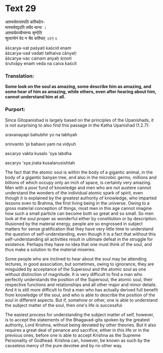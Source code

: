 # Text 29

आश्चर्यवत्पश्यति कश्चिदेन-  
माश्चर्यवद्वदति तथैव चान्यः ।  
आश्चर्यवच्चैनमन्यः शृणोति  
श्रुत्वाप्येनं वेद न चैव कश्चित् ॥२९॥

āścarya-vat paśyati kaścid enam  
āścarya-vad vadati tathaiva cānyaḥ  
āścarya-vac cainam anyaḥ śṛṇoti  
śrutvāpy enaḿ veda na caiva kaścit



### Translation:

**Some look on the soul as amazing, some describe him as amazing, and some hear of him as amazing, while others, even after hearing about him, cannot understand him at all.**

### Purport:

Since Gitopanishad is largely based on the principles of the Upanishads, it is not surprising to also find this passage in the Katha Upanishad (1.2.7):

sravanayapi bahubhir yo na labhyah

srinvanto 'pi bahavo yam na vidyuh

ascaryo vakta kusalo 'sya labdha

ascaryo 'sya jnata kusalanusishtah

The fact that the atomic soul is within the body of a gigantic animal, in the body of a gigantic banyan tree, and also in the microbic germs, millions and billions of which occupy only an inch of space, is certainly very amazing. Men with a poor fund of knowledge and men who are not austere cannot understand the wonders of the individual atomic spark of spirit, even though it is explained by the greatest authority of knowledge, who imparted lessons even to Brahma, the first living being in the universe. Owing to a gross material conception of things, most men in this age cannot imagine how such a small particle can become both so great and so small. So men look at the soul proper as wonderful either by constitution or by description. Illusioned by the material energy, people are so engrossed in subject matters for sense gratification that they have very little time to understand the question of self-understanding, even though it is a fact that without this self-understanding all activities result in ultimate defeat in the struggle for existence. Perhaps they have no idea that one must think of the soul, and thus make a solution to the material miseries.

Some people who are inclined to hear about the soul may be attending lectures, in good association, but sometimes, owing to ignorance, they are misguided by acceptance of the Supersoul and the atomic soul as one without distinction of magnitude. It is very difficult to find a man who perfectly understands the position of the Supersoul, the atomic soul, their respective functions and relationships and all other major and minor details. And it is still more difficult to find a man who has actually derived full benefit from knowledge of the soul, and who is able to describe the position of the soul in different aspects. But if, somehow or other, one is able to understand the subject matter of the soul, then one's life is successful.

The easiest process for understanding the subject matter of self, however, is to accept the statements of the Bhagavad-gita spoken by the greatest authority, Lord Krishna, without being deviated by other theories. But it also requires a great deal of penance and sacrifice, either in this life or in the previous ones, before one is able to accept Krishna as the Supreme Personality of Godhead. Krishna can, however, be known as such by the causeless mercy of the pure devotee and by no other way.